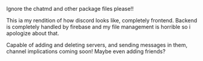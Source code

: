 Ignore the chatmd and other package files please!!

This ia my rendition of how discord looks like, completely frontend.
Backend is completely handled by firebase and my file management is horrible so i apologize about that.

Capable of adding and deleting servers, and sending messages in them, channel implications coming soon! Maybe even adding friends?
